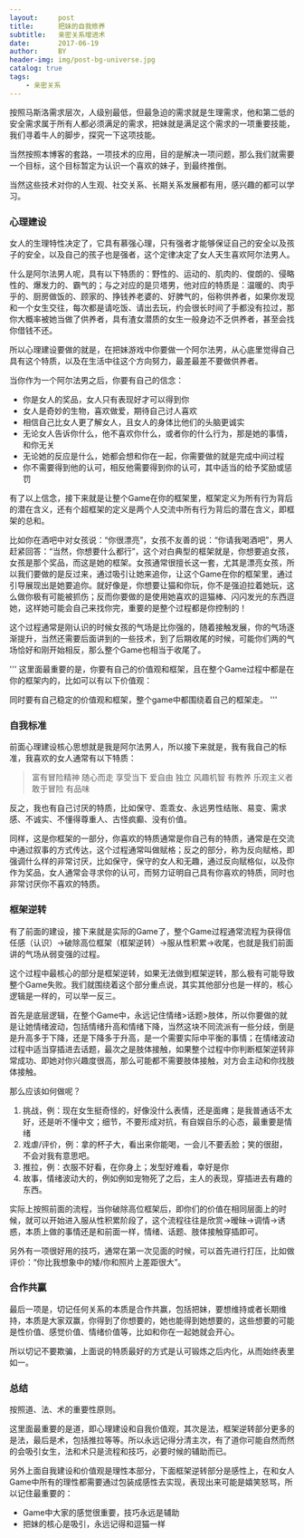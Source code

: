 ```yaml
---
layout:     post
title:      把妹的自我修养
subtitle:   亲密关系增进术
date:       2017-06-19
author:     BY
header-img: img/post-bg-universe.jpg
catalog: true
tags:
    - 亲密关系
---
```


按照马斯洛需求层次，人级别最低，但最急迫的需求就是生理需求，他和第二低的安全需求属于所有人都必须满足的需求，把妹就是满足这个需求的一项重要技能，我们寻着牛人的脚步，探究一下这项技能。

当然按照本博客的套路，一项技术的应用，目的是解决一项问题，那么我们就需要一个目标，这个目标暂定为认识一个喜欢的妹子，到最终推倒。

当然这些技术对你的人生观、社交关系、长期关系发展都有用，感兴趣的都可以学习。

### 心理建设

女人的生理特性决定了，它具有慕强心理，只有强者才能够保证自己的安全以及孩子的安全，以及自己的孩子也是强者，这个定律决定了女人天生喜欢阿尔法男人。

什么是阿尔法男人呢，具有以下特质的：野性的、运动的、肌肉的、俊朗的、侵略性的、爆发力的、霸气的；与之对应的是贝塔男，他对应的特质是：温暖的、肉乎乎的、厨房做饭的、顾家的、挣钱养老婆的、好脾气的，俗称供养者，如果你发现和一个女生交往，每次都是请吃饭、请出去玩，约会很长时间了手都没有拉过，那你大概率被她当做了供养者，具有渣女潜质的女生一般身边不乏供养者，甚至会找你借钱不还。

所以心理建设要做的就是，在把妹游戏中你要做一个阿尔法男，从心底里觉得自己具有这个特质，以及在生活中往这个方向努力，最差最差不要做供养者。

当你作为一个阿尔法男之后，你要有自己的信念：

 - 你是女人的奖品，女人只有表现好才可以得到你
 - 女人是奇妙的生物，喜欢做爱，期待自己讨人喜欢
 - 相信自己比女人更了解女人，且女人的身体比他们的头脑更诚实
 - 无论女人告诉你什么，他不喜欢你什么，或者你的什么行为，那是她的事情，和你无关
 - 无论她的反应是什么，她都会想和你在一起，你需要做的就是完成中间过程
 - 你不需要得到他的认可，相反他需要得到你的认可，其中适当的给予奖励或惩罚

有了以上信念，接下来就是让整个Game在你的框架里，框架定义为所有行为背后的潜在含义，还有个超框架的定义是两个人交流中所有行为背后的潜在含义，即框架的总和。

比如你在酒吧中对女孩说：“你很漂亮”，女孩不友善的说：“你请我喝酒吧”，男人赶紧回答：“当然，你想要什么都行”，这个对白典型的框架就是，你想要追女孩，女孩是那个奖品，而这是她的框架。女孩通常很擅长这一套，尤其是漂亮女孩，所以我们要做的是反过来，通过吸引让她来追你，让这个Game在你的框架里，通过引导展现出是她要追你。就好像是，你想要让猫和你玩，你不是强迫拉着她玩，这么做你极有可能被抓伤；反而你要做的是使用她喜欢的逗猫棒、闪闪发光的东西逗她，这样她可能会自己来找你完，重要的是整个过程都是你控制的！

这个过程通常是刚认识的时候女孩的气场是比你强的，随着接触发展，你的气场逐渐提升，当然还需要后面讲到的一些技术，到了后期收尾的时候，可能你们两的气场恰好和刚开始相反，那么整个Game也相当于收尾了。

'''
这里面最重要的是，你要有自己的价值观和框架，且在整个Game过程中都是在你的框架内的，比如可以有以下价值观：


同时要有自己稳定的价值观和框架，整个game中都围绕着自己的框架走。
'''

### 自我标准

前面心理建设核心思想就是我是阿尔法男人，所以接下来就是，我有我自己的标准，我喜欢的女人通常有以下特质：

> 富有冒险精神
> 随心而走
> 享受当下
> 爱自由
> 独立
> 风趣机智
> 有教养
> 乐观主义者
> 敢于冒险
> 有品味

反之，我也有自己讨厌的特质，比如保守、乖乖女、永远男性结账、易变、需求感、不诚实、不懂得尊重人、古怪疯癫、没有价值。

同样，这是你框架的一部分，你喜欢的特质通常是你自己有的特质，通常是在交流中通过叙事的方式传达，这个过程通常叫做赋格；反之的部分，称为反向赋格，即强调什么样的非常讨厌，比如保守，保守的女人和无趣，通过反向赋格似，以及你作为奖品，女人通常会寻求你的认可，而努力证明自己具有你喜欢的特质，同时也非常讨厌你不喜欢的特质。

### 框架逆转

有了前面的建设，接下来就是实际的Game了，整个Game过程通常流程为获得信任感（认识）->破除高位框架（框架逆转）->服从性积累->收尾，也就是我们前面讲的气场从弱变强的过程。

这个过程中最核心的部分是框架逆转，如果无法做到框架逆转，那么极有可能导致整个Game失败。我们就围绕着这个部分重点说，其实其他部分也是一样的，核心逻辑是一样的，可以举一反三。

首先是底层逻辑，在整个Game中，永远记住情绪>话题>肢体，所以你要做的就是让她情绪波动，包括情绪升高和情绪下降，当然这块不同流派有一些分歧，倒是是升高多于下降，还是下降多于升高，是一个需要实际中平衡的事情；在情绪波动过程中适当穿插进去话题，最次之是肢体接触，如果整个过程中你判断框架逆转非常成功、即她对你兴趣度很高，那么可能都不需要肢体接触，对方会主动和你找肢体接触。

那么应该如何做呢？

 1. 挑战，例：现在女生挺奇怪的，好像没什么表情，还是面瘫；是我普通话不太好，还是听不懂中文；细节，不要形成对抗，有自娱自乐的心态，最重要是情绪
 2. 戏虐/评价，例：拿的杯子大，看出来你能喝，一会儿不要丢脸；笑的很甜，不会对我有意思吧。
 3. 推拉，例：衣服不好看，在你身上；发型好难看，幸好是你
 4. 故事，情绪波动大的，例如例如宠物死了之后，主人的表现，穿插进去有趣的东西。

实际上按照前面的流程，当你破除高位框架后，即你们的价值在相同层面上的时候，就可以开始进入服从性积累阶段了，这个流程往往是欣赏->暧昧->调情->诱惑，本质上做的事情还是和前面一样，情绪、话题、肢体接触穿插即可。

另外有一项很好用的技巧，通常在第一次见面的时候，可以首先进行打压，比如做评价：“你比我想象中的矮/你和照片上差距很大”。

### 合作共赢

最后一项是，切记任何关系的本质是合作共赢，包括把妹，要想维持或者长期维持，本质是大家双赢，你得到了你想要的，她也能得到她想要的，这些想要的可能是性价值、感觉价值、情绪价值等，比如和你在一起她就会开心。

所以切记不要欺骗，上面说的特质最好的方式是认可锻炼之后内化，从而始终表里如一。

### 总结

按照道、法、术的重要性原则。

这里面最重要的是道，即心理建设和自我价值观，其次是法，框架逆转部分更多的是法，最后是术，包括推拉等等。所以永远记得分清主次，有了道你可能自然而然的会吸引女生，法和术只是流程和技巧，必要时候的辅助而已。

另外上面自我建设和价值观是理性本部分，下面框架逆转部分是感性上，在和女人Game中所有的理性都需要通过包装成感性去实现，表现出来可能是嬉笑怒骂，所以记住最重要的：

- Game中大家的感觉很重要，技巧永远是辅助
- 把妹的核心是吸引，永远记得和逗猫一样



